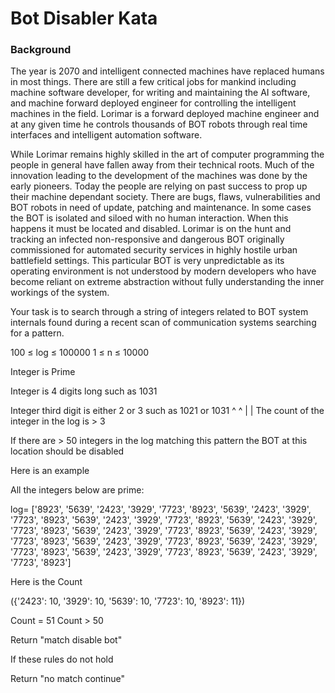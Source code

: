 # Bot Disabler Kata

### Background
The year is 2070 and intelligent connected machines have replaced humans in most things. There are still a few critical jobs for mankind including machine software developer, for writing and maintaining the AI software, and machine forward deployed engineer for controlling the intelligent machines in the field. Lorimar is a forward deployed machine engineer and at any given time he controls thousands of BOT robots through real time interfaces and intelligent automation software.

While Lorimar remains highly skilled in the art of computer programming the people in general have fallen away from their technical roots. Much of the innovation leading to the development of the machines was done by the early pioneers. Today the people are relying on past success to prop up their machine dependant society. There are bugs, flaws, vulnerabilities and BOT robots in need of update, patching and maintenance. In some cases the BOT is isolated and siloed with no human interaction. When this happens it must be located and disabled. Lorimar is on the hunt and tracking an infected non-responsive and dangerous BOT originally commissioned for automated security services in highly hostile urban battlefield settings. This particular BOT is very unpredictable as its operating environment is not understood by modern developers who have become reliant on extreme abstraction without fully understanding the inner workings of the system.

Your task is to search through a string of integers related to BOT system internals found during a recent scan of communication systems searching for a pattern.

100 ≤ log ≤ 100000
1 ≤ n ≤ 10000

Integer is Prime

Integer is 4 digits long such as 1031

Integer third digit is either 2 or 3 such as 1021 or 1031
                                               ^       ^
                                               |       |
The count of the integer in the log is > 3

If there are > 50 integers in the log matching this pattern the BOT at this location should be disabled

Here is an example

All the integers below are prime:

log= ['8923', '5639', '2423', '3929', '7723',
      '8923', '5639', '2423', '3929', '7723',
      '8923', '5639', '2423', '3929', '7723', 
      '8923', '5639', '2423', '3929', '7723', 
      '8923', '5639', '2423', '3929', '7723',
      '8923', '5639', '2423', '3929', '7723',
      '8923', '5639', '2423', '3929', '7723', 
      '8923', '5639', '2423', '3929', '7723', 
      '8923', '5639', '2423', '3929', '7723', 
      '8923', '5639', '2423', '3929', '7723',
      '8923']

Here is the Count

({'2423': 10, '3929': 10, '5639': 10, '7723': 10, '8923': 11})

Count = 51
Count > 50

Return "match disable bot"

If these rules do not hold 

Return "no match continue"
